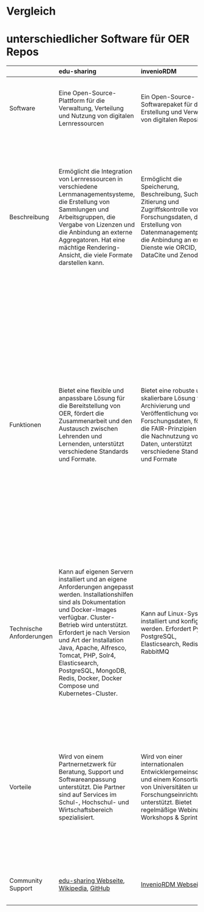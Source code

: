# Vergleich
# unterschiedlicher Software für OER Repos

|                | edu-sharing                                                                                                               | invenioRDM                                                                                                                                                                                                                                    | PHAIDRA                                                                                                                             |
|:---------------|:-------------------------------------------------------------------------------------------------------------------------|:-----------------------------------------------------------------------------------------------------------------------------------------------------------------------------------------------------------------------------------------------|:------------------------------------------------------------------------------------------------------------------------------------|
| Software       | Eine Open-Source-Plattform für die Verwaltung, Verteilung und Nutzung von digitalen Lernressourcen                  | Ein Open-Source-Softwarepaket für die Erstellung und Verwaltung von digitalen Repositorien                                                                                   | Ein Open-Source-Repositorium basierend auf Fedora für die dauerhafte sichere Speicherung von digitalen Objekten an der Universität Wien                              |
| Beschreibung   | Ermöglicht die Integration von Lernressourcen in verschiedene Lernmanagementsysteme, die Erstellung von Sammlungen und Arbeitsgruppen, die Vergabe von Lizenzen und die Anbindung an externe Aggregatoren. Hat eine mächtige Rendering-Ansicht, die viele Formate darstellen kann. | Ermöglicht die Speicherung, Beschreibung, Suche, Zitierung und Zugriffskontrolle von Forschungsdaten, die Erstellung von Datenmanagementplänen, die Anbindung an externe Dienste wie ORCID, DataCite und Zenodo | Ermöglicht die Veröffentlichung und Langzeitarchivierung von wissenschaftlichen Materialien, Forschungsdaten und Lehrmitteln in unterschiedlichen Formaten, die Beschreibung mit Metadaten und die Vergabe von Persistent Identifiers, die Anbindung an externe Dienste wie u:scholar, Open Access Collection und E-Books on Demand |
| Funktionen     | Bietet eine flexible und anpassbare Lösung für die Bereitstellung von OER, fördert die Zusammenarbeit und den Austausch zwischen Lehrenden und Lernenden, unterstützt verschiedene Standards und Formate. | Bietet eine robuste und skalierbare Lösung für die Archivierung und Veröffentlichung von Forschungsdaten, fördert die FAIR-Prinzipien und die Nachnutzung von Daten, unterstützt verschiedene Standards und Formate | PHAIDRA bietet ein hochwertiges, einfach einzurichtendes, webbasiertes digitales Archivierungssystem für akademische Einrichtungen und andere Organisationen, für die Langzeitarchivierung wertvoller Daten. PHAIDRAs Hauptanwendungsfall sind die Veröffentlichung und Archivierung. Das Ziel ist die Kombination von Open Access und langfristiger Erhaltung: es ist beispielsweise nur möglich, den Zugriff auf Daten, nicht jedoch auf Metadaten zu beschränken. Weitere Informationen finden Sie in der [Dokumentation auf GitHub](https://github.com/phaidra/phaidra?tab=readme-ov-file#setup) |
| Technische Anforderungen       | Kann auf eigenen Servern installiert und an eigene Anforderungen angepasst werden. Installationshilfen sind als Dokumentation und Docker-Images verfügbar. Cluster-Betrieb wird unterstützt. Erfordert je nach Version und Art der Installation Java, Apache, Alfresco, Tomcat, PHP, Solr4, Elasticsearch, PostgreSQL, MongoDB, Redis, Docker, Docker Compose und Kubernetes-Cluster. | Kann auf Linux-Systemen installiert und konfiguriert werden. Erfordert Python, PostgreSQL, Elasticsearch, Redis und RabbitMQ | Kann auf Linux-Systemen installiert und konfiguriert werden. Verwendet die folgenden Komponenten: Apache HTTP server, Apache Solr, DbGate, Debian, Docker, LDAP Account Manager, Lyrasis Fedora, MariaDB, MongoDB, OpenLDAP, Perl, Shibboleth, Ubuntu, Vue.js, node, IIIF image server, Keycloak. Siehe auch die [Dokumentation auf GitHub](https://github.com/phaidra/phaidra?tab=readme-ov-file#setup) |
| Vorteile | Wird von einem Partnernetzwerk für Beratung, Support und Softwareanpassung unterstützt. Die Partner sind auf Services im Schul-, Hochschul- und Wirtschaftsbereich spezialisiert. | Wird von einer internationalen Entwicklergemeinschaft und einem Konsortium von Universitäten und Forschungseinrichtungen unterstützt. Bietet regelmäßige Webinare, Workshops & Sprints | Der Betrieb und die Weiterentwicklung der auf Open Source basierenden Software erfolgt an der Universität Wien. Die PHAIDRA-Community umfasst über 20 PartnerInnen in ganz Europa. Im PHAIDRA-Kontext wird jährlich die PHAIDRACon abgehalten, sowie Podcasts zum Thema Open Science veröffentlicht. Siehe weitere Informationen auf der [PHAIDRAorg Webseite](https://www.phaidra.org/community/overview/#phaidra-conference-partner-meetings). |
| Community Support | [edu-sharing Webseite](https://edu-sharing.com/service/), [Wikipedia](https://en.wikipedia.org/wiki/Edu-sharing), [GitHub](https://github.com/edu-sharing) | [InvenioRDM Webseite](https://inveniosoftware.org/products/rdm/) | [PHAIDRA Webseite](https://phaidra.univie.ac.at/), [PHAIDRA Community auf GitHub](https://github.com/phaidra/phaidra), [PHAIDRA.org Webseite](https://www.phaidra.org/) |

